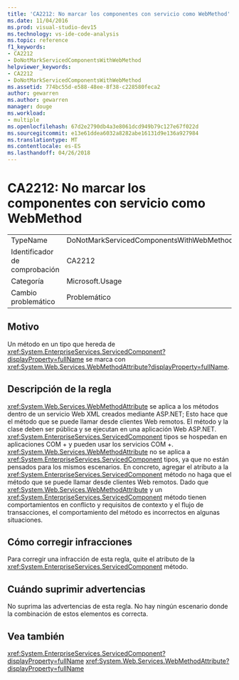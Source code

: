 ```yaml
---
title: 'CA2212: No marcar los componentes con servicio como WebMethod'
ms.date: 11/04/2016
ms.prod: visual-studio-dev15
ms.technology: vs-ide-code-analysis
ms.topic: reference
f1_keywords:
- CA2212
- DoNotMarkServicedComponentsWithWebMethod
helpviewer_keywords:
- CA2212
- DoNotMarkServicedComponentsWithWebMethod
ms.assetid: 774bc55d-e588-48ee-8f38-c228580feca2
author: gewarren
ms.author: gewarren
manager: douge
ms.workload:
- multiple
ms.openlocfilehash: 67d2e2790db4a3e8061dcd949b79c127e67f022d
ms.sourcegitcommit: e13e61ddea6032a8282abe16131d9e136a927984
ms.translationtype: MT
ms.contentlocale: es-ES
ms.lasthandoff: 04/26/2018
---
```

# <a name="ca2212-do-not-mark-serviced-components-with-webmethod"></a>CA2212: No marcar los componentes con servicio como WebMethod
|||
|-|-|
|TypeName|DoNotMarkServicedComponentsWithWebMethod|
|Identificador de comprobación|CA2212|
|Categoría|Microsoft.Usage|
|Cambio problemático|Problemático|

## <a name="cause"></a>Motivo
 Un método en un tipo que hereda de <xref:System.EnterpriseServices.ServicedComponent?displayProperty=fullName> se marca con <xref:System.Web.Services.WebMethodAttribute?displayProperty=fullName>.

## <a name="rule-description"></a>Descripción de la regla
 <xref:System.Web.Services.WebMethodAttribute> se aplica a los métodos dentro de un servicio Web XML creados mediante ASP.NET; Esto hace que el método que se puede llamar desde clientes Web remotos. El método y la clase deben ser pública y se ejecutan en una aplicación Web ASP.NET. <xref:System.EnterpriseServices.ServicedComponent> tipos se hospedan en aplicaciones COM + y pueden usar los servicios COM +. <xref:System.Web.Services.WebMethodAttribute> no se aplica a <xref:System.EnterpriseServices.ServicedComponent> tipos, ya que no están pensados para los mismos escenarios. En concreto, agregar el atributo a la <xref:System.EnterpriseServices.ServicedComponent> método no haga que el método que se puede llamar desde clientes Web remotos. Dado que <xref:System.Web.Services.WebMethodAttribute> y un <xref:System.EnterpriseServices.ServicedComponent> método tienen comportamientos en conflicto y requisitos de contexto y el flujo de transacciones, el comportamiento del método es incorrectos en algunas situaciones.

## <a name="how-to-fix-violations"></a>Cómo corregir infracciones
 Para corregir una infracción de esta regla, quite el atributo de la <xref:System.EnterpriseServices.ServicedComponent> método.

## <a name="when-to-suppress-warnings"></a>Cuándo suprimir advertencias
 No suprima las advertencias de esta regla. No hay ningún escenario donde la combinación de estos elementos es correcta.

## <a name="see-also"></a>Vea también
 <xref:System.EnterpriseServices.ServicedComponent?displayProperty=fullName> <xref:System.Web.Services.WebMethodAttribute?displayProperty=fullName>